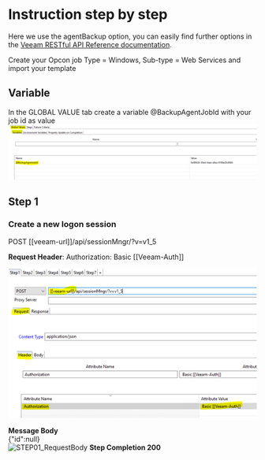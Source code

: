 # Instruction step by step #
Here we use the agentBackup option, you can easily find further options in the [Veeam RESTful API Reference documentation](https://helpcenter.veeam.com/docs/backup/rest/overview.html?ver=100).

Create your Opcon job Type = Windows, Sub-type = Web Services and import your template  

## Variable ##  
In the GLOBAL VALUE tab create a variable @BackupAgentJobId with your job id as value
![Variable Tabs](https://github.com/SMATechnologies/veeam-webservicestemplate/blob/master/Documentation/img/variable_01.PNG)
## Step 1 ##

### Create a new logon session ###

POST [[veeam-url]]/api/sessionMngr/?v=v1_5  

**Request Header**: Authorization: Basic [[Veeam-Auth]]  

![STEP01_RequestHeader](https://github.com/SMATechnologies/veeam-webservicestemplate/blob/master/Documentation/img/Step1_01.png)

**Message Body**  
{"id":null}  
![STEP01_RequestBody](https://github.com/SMATechnologies/veeam-webservicestemplate/blob/master/Documentation/img/Step1_02.png)
**Step Completion 200**
